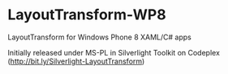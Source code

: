 LayoutTransform-WP8
===================

LayoutTransform for Windows Phone 8 XAML/C# apps

Initially released under MS-PL in Silverlight Toolkit on Codeplex (http://bit.ly/Silverlight-LayoutTransform)
